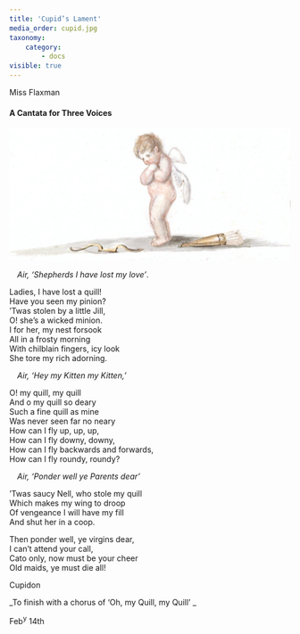 ```yaml
---
title: 'Cupid’s Lament'
media_order: cupid.jpg
taxonomy:
    category:
        - docs
visible: true
---
```


<div class="author">Miss Flaxman</div>

#### A Cantata for Three Voices

![](cupid.jpg?resize=400)
  
&emsp;_Air, ‘Shepherds I have lost my love’_.  
  
Ladies, I have lost a quill!  
Have you seen my pinion?  
’Twas stolen by a little Jill,  
O! she’s a wicked minion.  
I for her, my nest forsook  
All in a frosty morning  
With chilblain fingers, icy look  
She tore my rich adorning.  
  
&emsp;_Air, ‘Hey my Kitten my Kitten,’_  
  
O! my quill, my quill  
And o my quill so deary  
Such a fine quill as mine  
Was never seen far no neary  
How can I fly up, up, up,  
How can I fly downy, downy,  
How can I fly backwards and forwards,  
How can I fly roundy, roundy?  
  
&emsp;_Air, ‘Ponder well ye Parents dear’_  
  
’Twas saucy Nell, who stole my quill  
Which makes my wing to droop  
Of vengeance I will have my fill  
And shut her in a coop.  
  
Then ponder well, ye virgins dear,  
I can’t attend your call,  
Cato only, now must be your cheer  
Old maids, ye must die all!  
  
Cupidon  
  
_To finish with a chorus of ‘Oh, my Quill, my Quill’ _ 
  
Feb<sup>y</sup> 14th